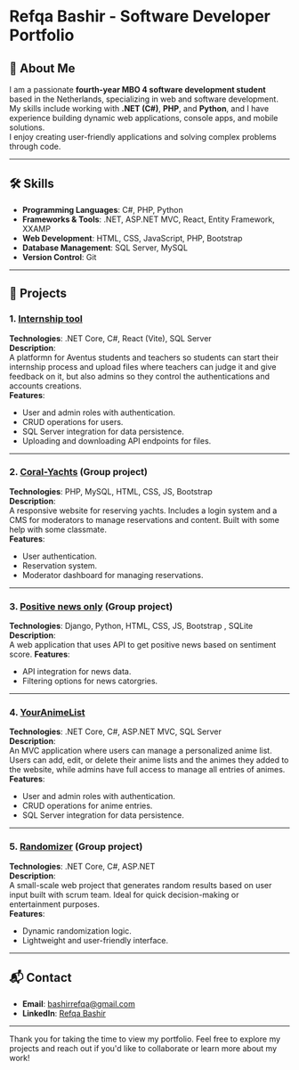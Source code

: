 # Refqa Bashir - Software Developer Portfolio  

## 👋 About Me  
I am a passionate **fourth-year MBO 4 software development student** based in the Netherlands, specializing in web and software development. My skills include working with **.NET (C#)**, **PHP**, and **Python**, and I have experience building dynamic web applications, console apps, and mobile solutions.  
I enjoy creating user-friendly applications and solving complex problems through code. 

---

## 🛠️ Skills  
- **Programming Languages**: C#, PHP, Python  
- **Frameworks & Tools**: .NET, ASP.NET MVC, React, Entity Framework, XXAMP  
- **Web Development**: HTML, CSS, JavaScript, PHP, Bootstrap  
- **Database Management**: SQL Server, MySQL  
- **Version Control**: Git  

---

## 📂 Projects  

### 1. [Internship tool](https://github.com/refqaxa/Internship_tool)  
**Technologies**: .NET Core, C#, React (Vite), SQL Server  
**Description**:  
A platformn for Aventus students and teachers so students can start their internship process and upload files where teachers can judge it and give feedback on it, but also admins so they control the authentications and accounts creations.  
**Features**:  
- User and admin roles with authentication.  
- CRUD operations for users.  
- SQL Server integration for data persistence.
- Uploading  and downloading API endpoints for files.

---

### 2. [Coral-Yachts](https://github.com/refqaxa/Coral-Yachts)  (Group project)
**Technologies**: PHP, MySQL, HTML, CSS, JS, Bootstrap  
**Description**:  
A responsive website for reserving yachts. Includes a login system and a CMS for moderators to manage reservations and content. Built with some help with some classmate.  
**Features**:  
- User authentication.  
- Reservation system.  
- Moderator dashboard for managing reservations.  

---

### 3. [Positive news only](https://github.com/refqaxa/Positive_news_only) (Group project)
**Technologies**: Django, Python, HTML, CSS, JS, Bootstrap , SQLite
**Description**:  
A web application that uses API to get positive news based on sentiment score.
**Features**:  
- API integration for news data.  
- Filtering options for news catorgries.  

---

### 4. [YourAnimeList](https://github.com/refqaxa/YourAnimeList)  
**Technologies**: .NET Core, C#, ASP.NET MVC, SQL Server  
**Description**:  
An MVC application where users can manage a personalized anime list. Users can add, edit, or delete their anime lists and the animes they added to the website, while admins have full access to manage all entries of animes.  
**Features**:  
- User and admin roles with authentication.  
- CRUD operations for anime entries.  
- SQL Server integration for data persistence.  

---

### 5. [Randomizer](https://github.com/refqaxa/Randomizer)  (Group project)
**Technologies**: .NET Core, C#, ASP.NET  
**Description**:  
A small-scale web project that generates random results based on user input built with scrum team. 
Ideal for quick decision-making or entertainment purposes.  
**Features**:  
- Dynamic randomization logic.  
- Lightweight and user-friendly interface.  

---

## 📬 Contact  
- **Email**: [bashirrefqa@gmail.com](mailto:bashirrefqa@gmail.com)  
- **LinkedIn**: [Refqa Bashir](https://www.linkedin.com/in/refqa-bashir-aa2932334/) 

---

Thank you for taking the time to view my portfolio. Feel free to explore my projects and reach out if you'd like to collaborate or learn more about my work!  

